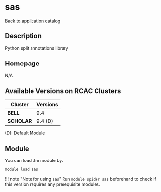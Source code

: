 # sas

[Back to application catalog](../app_catalog.md)

## Description

Python split annotations library

## Homepage

N/A

## Available Versions on RCAC Clusters

|Cluster|Versions|
|---|---|
**BELL**|9.4
**SCHOLAR**|9.4 (D)

(D): Default Module

## Module

You can load the module by:

```bash
module load sas
```

!!! note "Note for using `sas`"
    Run `module spider sas` beforehand to check if this version requires any prerequisite modules.
